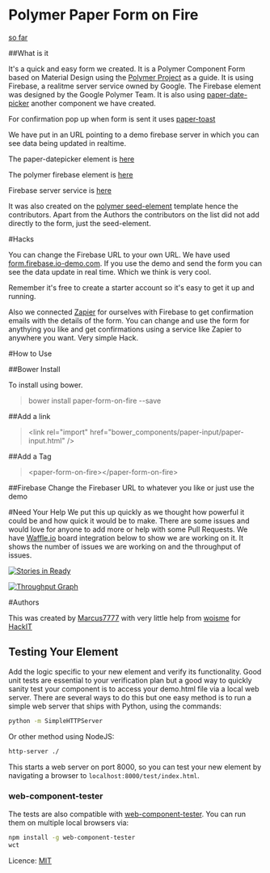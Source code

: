 Polymer Paper Form on Fire
============

[so far](https://youtu.be/BqSPdjLXcPE)

##What is it

It's a quick and easy form we created. It is a Polymer Component Form based on Material Design using the [Polymer Project](https://www.polymer-project.org/) as a guide. It is using Firebase, a realitme server service owned by Google. The Firebase element was designed by the Google Polymer Team. It is also using [paper-date-picker](https://github.com/HackITtoday/paper-datepicker) another component we have created.

For confirmation pop up when form is sent it uses [paper-toast](https://github.com/Polymer/paper-toast)

We have put in an URL pointing to a demo firebase server in which you can see data being updated in realtime.

The paper-datepicker element is [here](https://github.com/HackITtoday/paper-datepicker)

The polymer firebase element is [here](https://github.com/Polymer/firebase-element)

Firebase server service is [here](https://www.firebase.com)

It was also created on the [polymer seed-element](https://github.com/PolymerLabs/seed-element) template hence the contributors. Apart from the Authors the contributors on the list did not add directly to the form, just the seed-element.

#Hacks

You can change the Firebase URL to your own URL. We have used [form.firebase.io-demo.com](form.firebase.io.demo.com). If you use the demo and send the form you can see the data update in real time. Which we think is very cool.

Remember it's free to create a starter account so it's easy to get it up and running.

Also we connected [Zapier](https://zapier.com/) for ourselves with Firebase to get confirmation emails with the details of the form. You can change and use the form for anythying you like and get confirmations using a service like Zapier to anywhere you want. Very simple Hack.


#How to Use

##Bower Install

To install using bower.

>bower install paper-form-on-fire  --save

##Add a link

>\<link rel="import" href="bower_components/paper-input/paper-input.html" /\>

##Add a Tag
>\<paper-form-on-fire\>\</paper-form-on-fire\>

##Firebase
Change the Firebaser URL to whatever you like or just use the demo

#Need Your Help
We put this up quickly as we thought how powerful it could be and how quick it would be to make. There are some issues and would love for anyone to add more or help with some Pull Requests. We have [Waffle.io](https://waffle.io/) board integration below to show we are working on it. It shows the number of issues we are working on and the throughput of issues.

[![Stories in Ready](https://badge.waffle.io/hackittoday/paper-form-on-fire.svg?label=ready&title=Ready)](http://waffle.io/hackittoday/paper-form-on-fire)

[![Throughput Graph](https://graphs.waffle.io/hackittoday/paper-form-on-fire/throughput.svg)](https://waffle.io/hackittoday/paper-form-on-fire/metrics)

#Authors

This was created by [Marcus7777](https://github.com/marcus7777) with very little help from [woisme](https://github.com/woisme) for [HackIT](https://github.com/hackit)
## Testing Your Element

Add the logic specific to your new element and verify its functionality. Good unit tests are essential to your verification plan but a good way to quickly sanity test your component is to access your demo.html file via a local web server. There are several ways to do this but one easy method is to run a simple web server that ships with Python, using the commands:

```sh
python -m SimpleHTTPServer
```

Or other method using NodeJS:

```sh
http-server ./
```

This starts a web server on port 8000, so you can test your new element by navigating a browser to `localhost:8000/test/index.html`.

### web-component-tester

The tests are also compatible with [web-component-tester](https://github.com/Polymer/web-component-tester). You can run them on multiple local browsers via:

```sh
npm install -g web-component-tester
wct
```

Licence: [MIT](http://opensource.org/licenses/MIT)
